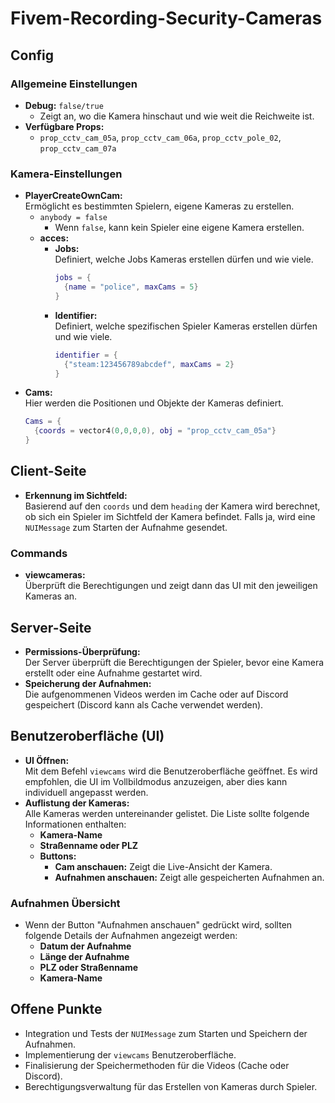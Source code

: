 # Fivem-Recording-Security-Cameras

## Config
### Allgemeine Einstellungen
- **Debug:** `false/true`  
  - Zeigt an, wo die Kamera hinschaut und wie weit die Reichweite ist.
- **Verfügbare Props:**  
  - `prop_cctv_cam_05a`, `prop_cctv_cam_06a`, `prop_cctv_pole_02`, `prop_cctv_cam_07a`

### Kamera-Einstellungen
- **PlayerCreateOwnCam:**  
  Ermöglicht es bestimmten Spielern, eigene Kameras zu erstellen.
  - `anybody = false`  
    - Wenn `false`, kann kein Spieler eine eigene Kamera erstellen.
  - **acces:**  
    - **Jobs:**  
      Definiert, welche Jobs Kameras erstellen dürfen und wie viele.
      ```lua
      jobs = {
        {name = "police", maxCams = 5}
      }
      ```
    - **Identifier:**  
      Definiert, welche spezifischen Spieler Kameras erstellen dürfen und wie viele.
      ```lua
      identifier = {
        {"steam:123456789abcdef", maxCams = 2}
      }
      ```
- **Cams:**  
  Hier werden die Positionen und Objekte der Kameras definiert.
  ```lua
  Cams = {
    {coords = vector4(0,0,0,0), obj = "prop_cctv_cam_05a"}
  }
  ```

## Client-Seite
- **Erkennung im Sichtfeld:**  
  Basierend auf den `coords` und dem `heading` der Kamera wird berechnet, ob sich ein Spieler im Sichtfeld der Kamera befindet. Falls ja, wird eine `NUIMessage` zum Starten der Aufnahme gesendet.

### Commands
- **viewcameras:**  
  Überprüft die Berechtigungen und zeigt dann das UI mit den jeweiligen Kameras an.

## Server-Seite
- **Permissions-Überprüfung:**  
  Der Server überprüft die Berechtigungen der Spieler, bevor eine Kamera erstellt oder eine Aufnahme gestartet wird.
- **Speicherung der Aufnahmen:**  
  Die aufgenommenen Videos werden im Cache oder auf Discord gespeichert (Discord kann als Cache verwendet werden).

## Benutzeroberfläche (UI)
- **UI Öffnen:**  
  Mit dem Befehl `viewcams` wird die Benutzeroberfläche geöffnet. Es wird empfohlen, die UI im Vollbildmodus anzuzeigen, aber dies kann individuell angepasst werden.
- **Auflistung der Kameras:**  
  Alle Kameras werden untereinander gelistet. Die Liste sollte folgende Informationen enthalten:
  - **Kamera-Name**
  - **Straßenname oder PLZ**
  - **Buttons:** 
    - **Cam anschauen:** Zeigt die Live-Ansicht der Kamera.
    - **Aufnahmen anschauen:** Zeigt alle gespeicherten Aufnahmen an.

### Aufnahmen Übersicht
- Wenn der Button "Aufnahmen anschauen" gedrückt wird, sollten folgende Details der Aufnahmen angezeigt werden:
  - **Datum der Aufnahme**
  - **Länge der Aufnahme**
  - **PLZ oder Straßenname**
  - **Kamera-Name**

## Offene Punkte
- Integration und Tests der `NUIMessage` zum Starten und Speichern der Aufnahmen.
- Implementierung der `viewcams` Benutzeroberfläche.
- Finalisierung der Speichermethoden für die Videos (Cache oder Discord).
- Berechtigungsverwaltung für das Erstellen von Kameras durch Spieler.
```
